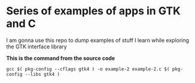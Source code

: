# Series of examples of apps in GTK and C

I am gonna use this repo to dump examples of stuff I learn while exploring the GTK interface library

**This is the command from the source code**

```
gcc $( pkg-config --cflags gtk4 ) -o example-2 example-2.c $( pkg-config --libs gtk4 )
```
